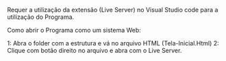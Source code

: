 Requer a utilização da extensão (Live Server) no Visual Studio code para a utilização do Programa.

Como abrir o Programa como um sistema Web:

1: Abra o folder com a estrutura e vá no arquivo HTML (Tela-Inicial.Html)
2: Clique com botão direito no arquivo e abra com o Live Server.
